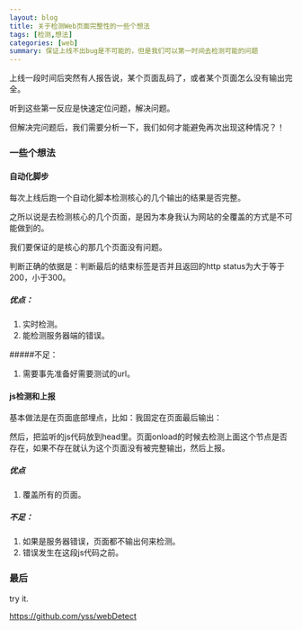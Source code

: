 ```yaml
---
layout: blog
title: 关于检测Web页面完整性的一些个想法
tags: [检测,想法]
categories: [web]
summary: 保证上线不出bug是不可能的，但是我们可以第一时间去检测可能的问题
---
```

上线一段时间后突然有人报告说，某个页面乱码了，或者某个页面怎么没有输出完全。

听到这些第一反应是快速定位问题，解决问题。

但解决完问题后，我们需要分析一下，我们如何才能避免再次出现这种情况？！

### 一些个想法

#### 自动化脚步

每次上线后跑一个自动化脚本检测核心的几个输出的结果是否完整。

之所以说是去检测核心的几个页面，是因为本身我认为网站的全覆盖的方式是不可能做到的。

我们要保证的是核心的那几个页面没有问题。

判断正确的依据是：判断最后的结束标签是否</html>并且返回的http status为大于等于200，小于300。

##### 优点：

1. 实时检测。
2. 能检测服务器端的错误。

#####不足：

1. 需要事先准备好需要测试的url。
 
#### js检测和上报

基本做法是在页面底部埋点，比如：我固定在页面最后输出：<div id="J_Complete" class="hidden"></div>

然后，把监听的js代码放到head里。页面onload的时候去检测上面这个节点是否存在，如果不存在就认为这个页面没有被完整输出，然后上报。

##### 优点

1. 覆盖所有的页面。

##### 不足：

1. 如果是服务器错误，页面都不输出何来检测。
2. 错误发生在这段js代码之前。

### 最后

try it.

<https://github.com/yss/webDetect>
